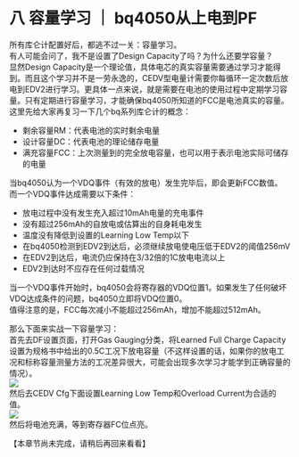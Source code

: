 # 八 容量学习 ｜ bq4050从上电到PF
所有库仑计配置好后，都逃不过一关：容量学习。  
有人可能会问了，我不是设置了Design Capacity了吗？为什么还要学容量？  
显然Design Capacity是一个理论值，具体电芯的真实容量需要通过学习才能得到。而且这个学习并不是一劳永逸的，CEDV型电量计需要你每循环一定次数后放电到EDV2进行学习。更具体一点来说，就是需要在电池的使用过程中定期学习容量。只有定期进行容量学习，才能确保bq4050所知道的FCC是电池真实的容量。  
这里先给大家再复习一下几个bq系列库仑计的概念：  
- 剩余容量RM：代表电池的实时剩余电量
- 设计容量DC：代表电池的理论储存电量
- 满充容量FCC：上次测量到的完全放电容量，也可以用于表示电池实际可储存的电量

当bq4050认为一个VDQ事件（有效的放电）发生完毕后，即会更新FCC数值。  
而一个VDQ事件达成需要以下条件：  
- 放电过程中没有发生充入超过10mAh电量的充电事件
- 没有超过256mAh的自放电或估算出的自身耗电发生
- 温度没有降低到设置的Learning Low Temp以下
- 在bq4050检测到EDV2到达后，必须继续放电使电压低于EDV2的阈值256mV
- 在EDV2到达后，电流仍应保持在3/32倍的1C放电电流以上
- EDV2到达时不应存在任何过载情况

当一个VDQ事件开始时，bq4050会将寄存器的VDQ位置1。如果发生了任何破坏VDQ达成条件的问题，bq4050立即将VDQ位置0。  
值得注意的是，FCC每次减小不能超过256mAh，增加不能超过512mAh。  

那么下面来实战一下容量学习：  
首先去DF设置页面，打开Gas Gauging分类，将Learned Full Charge Capacity设置为规格书中给出的0.5C工况下放电容量（不这样设置的话，如果你的放电工况和标称容量测量方法的工况差异很大，可能会出现多次学习才能学到正确容量的情况）。  
![](https://bq4050startup.vercel.app/pages/assets/8-1.jpg)  
然后去CEDV Cfg下面设置Learning Low Temp和Overload Current为合适的值。  
![](https://bq4050startup.vercel.app/pages/assets/8-2.jpg)  
然后将电池充满，等到寄存器FC位点亮。  

【本章节尚未完成，请稍后再回来看看】
